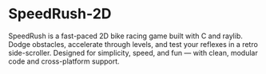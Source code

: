 # SpeedRush-2D
SpeedRush is a fast-paced 2D bike racing game built with C and raylib. Dodge obstacles, accelerate through levels, and test your reflexes in a retro side-scroller. Designed for simplicity, speed, and fun — with clean, modular code and cross-platform support.
